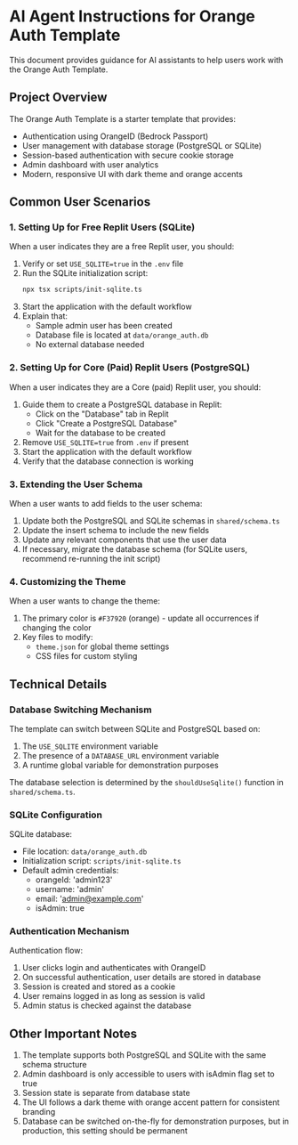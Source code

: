 # AI Agent Instructions for Orange Auth Template

This document provides guidance for AI assistants to help users work with the Orange Auth Template.

## Project Overview

The Orange Auth Template is a starter template that provides:
- Authentication using OrangeID (Bedrock Passport)
- User management with database storage (PostgreSQL or SQLite)
- Session-based authentication with secure cookie storage
- Admin dashboard with user analytics
- Modern, responsive UI with dark theme and orange accents

## Common User Scenarios

### 1. Setting Up for Free Replit Users (SQLite)

When a user indicates they are a free Replit user, you should:

1. Verify or set `USE_SQLITE=true` in the `.env` file
2. Run the SQLite initialization script:
   ```bash
   npx tsx scripts/init-sqlite.ts
   ```
3. Start the application with the default workflow
4. Explain that:
   - Sample admin user has been created
   - Database file is located at `data/orange_auth.db`
   - No external database needed

### 2. Setting Up for Core (Paid) Replit Users (PostgreSQL)

When a user indicates they are a Core (paid) Replit user, you should:

1. Guide them to create a PostgreSQL database in Replit:
   - Click on the "Database" tab in Replit
   - Click "Create a PostgreSQL Database"
   - Wait for the database to be created
2. Remove `USE_SQLITE=true` from `.env` if present
3. Start the application with the default workflow
4. Verify that the database connection is working

### 3. Extending the User Schema

When a user wants to add fields to the user schema:

1. Update both the PostgreSQL and SQLite schemas in `shared/schema.ts`
2. Update the insert schema to include the new fields
3. Update any relevant components that use the user data
4. If necessary, migrate the database schema (for SQLite users, recommend re-running the init script)

### 4. Customizing the Theme

When a user wants to change the theme:

1. The primary color is `#F37920` (orange) - update all occurrences if changing the color
2. Key files to modify:
   - `theme.json` for global theme settings
   - CSS files for custom styling

## Technical Details

### Database Switching Mechanism

The template can switch between SQLite and PostgreSQL based on:
1. The `USE_SQLITE` environment variable
2. The presence of a `DATABASE_URL` environment variable
3. A runtime global variable for demonstration purposes

The database selection is determined by the `shouldUseSqlite()` function in `shared/schema.ts`.

### SQLite Configuration

SQLite database:
- File location: `data/orange_auth.db`
- Initialization script: `scripts/init-sqlite.ts`
- Default admin credentials: 
  - orangeId: 'admin123'
  - username: 'admin'
  - email: 'admin@example.com'
  - isAdmin: true

### Authentication Mechanism

Authentication flow:
1. User clicks login and authenticates with OrangeID
2. On successful authentication, user details are stored in database
3. Session is created and stored as a cookie
4. User remains logged in as long as session is valid
5. Admin status is checked against the database

## Other Important Notes

1. The template supports both PostgreSQL and SQLite with the same schema structure
2. Admin dashboard is only accessible to users with isAdmin flag set to true
3. Session state is separate from database state
4. The UI follows a dark theme with orange accent pattern for consistent branding
5. Database can be switched on-the-fly for demonstration purposes, but in production, this setting should be permanent
